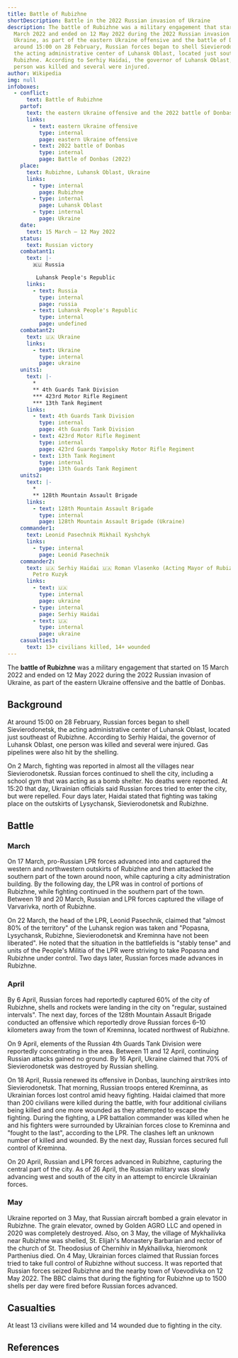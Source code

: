 ```yaml
---
title: Battle of Rubizhne
shortDescription: Battle in the 2022 Russian invasion of Ukraine
description: The battle of Rubizhne was a military engagement that started on 15
  March 2022 and ended on 12 May 2022 during the 2022 Russian invasion of
  Ukraine, as part of the eastern Ukraine offensive and the battle of Donbas. At
  around 15:00 on 28 February, Russian forces began to shell Sievierodonetsk,
  the acting administrative center of Luhansk Oblast, located just southeast of
  Rubizhne. According to Serhiy Haidai, the governor of Luhansk Oblast, one
  person was killed and several were injured.
author: Wikipedia
img: null
infoboxes:
  - conflict:
      text: Battle of Rubizhne
    partof:
      text: the eastern Ukraine offensive and the 2022 battle of Donbas
      links:
        - text: eastern Ukraine offensive
          type: internal
          page: eastern Ukraine offensive
        - text: 2022 battle of Donbas
          type: internal
          page: Battle of Donbas (2022)
    place:
      text: Rubizhne, Luhansk Oblast, Ukraine
      links:
        - type: internal
          page: Rubizhne
        - type: internal
          page: Luhansk Oblast
        - type: internal
          page: Ukraine
    date:
      text: 15 March – 12 May 2022
    status:
      text: Russian victory
    combatant1:
      text: |-
        🇷🇺 Russia 

         Luhansk People's Republic
      links:
        - text: Russia
          type: internal
          page: russia
        - text: Luhansk People's Republic
          type: internal
          page: undefined
    combatant2:
      text: 🇺🇦 Ukraine
      links:
        - text: Ukraine
          type: internal
          page: ukraine
    units1:
      text: |-
        * 
        ** 4th Guards Tank Division
        *** 423rd Motor Rifle Regiment 
        *** 13th Tank Regiment
      links:
        - text: 4th Guards Tank Division
          type: internal
          page: 4th Guards Tank Division
        - text: 423rd Motor Rifle Regiment
          type: internal
          page: 423rd Guards Yampolsky Motor Rifle Regiment
        - text: 13th Tank Regiment
          type: internal
          page: 13th Guards Tank Regiment
    units2:
      text: |-
        * 
        ** 128th Mountain Assault Brigade
      links:
        - text: 128th Mountain Assault Brigade
          type: internal
          page: 128th Mountain Assault Brigade (Ukraine)
    commander1:
      text: Leonid Pasechnik Mikhail Kyshchyk
      links:
        - type: internal
          page: Leonid Pasechnik
    commander2:
      text: 🇺🇦 Serhiy Haidai 🇺🇦 Roman Vlasenko (Acting Mayor of Rubizhne) 🇺🇦
        Petro Kuzyk
      links:
        - text: 🇺🇦
          type: internal
          page: ukraine
        - type: internal
          page: Serhiy Haidai
        - text: 🇺🇦
          type: internal
          page: ukraine
    casualties3:
      text: 13+ civilians killed, 14+ wounded
---
```


The **battle of Rubizhne** was a military engagement that started on 15 March 2022 and ended on 12 May 2022 during the 2022 Russian invasion of Ukraine, as part of the eastern Ukraine offensive and the battle of Donbas.

## Background
At around 15:00 on 28 February, Russian forces began to shell Sievierodonetsk, the acting administrative center of Luhansk Oblast, located just southeast of Rubizhne. According to Serhiy Haidai, the governor of Luhansk Oblast, one person was killed and several were injured. Gas pipelines were also hit by the shelling.

On 2 March, fighting was reported in almost all the villages near Sievierodonetsk. Russian forces continued to shell the city, including a school gym that was acting as a bomb shelter. No deaths were reported. At 15:20 that day, Ukrainian officials said Russian forces tried to enter the city, but were repelled. Four days later, Haidai stated that fighting was taking place on the outskirts of Lysychansk, Sievierodonetsk and Rubizhne.

## Battle


### March
On 17 March, pro-Russian LPR forces advanced into and captured the western and northwestern outskirts of Rubizhne and then attacked the southern part of the town around noon, while capturing a city administration building. By the following day, the LPR was in control of portions of Rubizhne, while fighting continued in the southern part of the town. Between 19 and 20 March, Russian and LPR forces captured the village of Varvarivka, north of Rubizhne.

On 22 March, the head of the LPR, Leonid Pasechnik, claimed that "almost 80% of the territory" of the Luhansk region was taken and "Popasna, Lysychansk, Rubizhne, Sievierodonetsk and Kreminna have not been liberated". He noted that the situation in the battlefields is "stably tense" and units of the People's Militia of the LPR were striving to take Popasna and Rubizhne under control. Two days later, Russian forces made advances in Rubizhne.

### April
By 6 April, Russian forces had reportedly captured 60% of the city of Rubizhne, shells and rockets were landing in the city on "regular, sustained intervals". The next day, forces of the 128th Mountain Assault Brigade conducted an offensive which reportedly drove Russian forces 6–10 kilometers away from the town of Kreminna, located northwest of Rubizhne.

On 9 April, elements of the Russian 4th Guards Tank Division were reportedly concentrating in the area. Between 11 and 12 April, continuing Russian attacks gained no ground. By 16 April, Ukraine claimed that 70% of Sievierodonetsk was destroyed by Russian shelling.

On 18 April, Russia renewed its offensive in Donbas, launching airstrikes into Sievierodonetsk. That morning, Russian troops entered Kreminna, as Ukrainian forces lost control amid heavy fighting. Haidai claimed that more than 200 civilians were killed during the battle, with four additional civilians being killed and one more wounded as they attempted to escape the fighting. During the fighting, a LPR battalion commander was killed when he and his fighters were surrounded by Ukrainian forces close to Kreminna and "fought to the last", according to the LPR. The clashes left an unknown number of killed and wounded. By the next day, Russian forces secured full control of Kreminna.

On 20 April, Russian and LPR forces advanced in Rubizhne, capturing the central part of the city. As of 26 April, the Russian military was slowly advancing west and south of the city in an attempt to encircle Ukrainian forces.

### May
Ukraine reported on 3 May, that Russian aircraft bombed a grain elevator in Rubizhne. The grain elevator, owned by Golden AGRO LLC and opened in 2020 was completely destroyed. Also, on 3 May, the village of Mykhailivka near Rubizhne was shelled, St. Elijah's Monastery Barbarian and rector of the church of St. Theodosius of Chernihiv in Mykhailivka, hieromonk Parthenius died. On 4 May, Ukrainian forces claimed that Russian forces tried to take full control of Rubizhne without success. It was reported that Russian forces seized Rubizhne and the nearby town of Voevodivka on 12 May 2022. The BBC claims that during the fighting for Rubizhne up to 1500 shells per day were fired before Russian forces advanced.

## Casualties
At least 13 civilians were killed and 14 wounded due to fighting in the city.

## References
